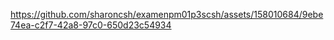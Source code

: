 

https://github.com/sharoncsh/examenpm01p3scsh/assets/158010684/9ebe74ea-c2f7-42a8-97c0-650d23c54934


